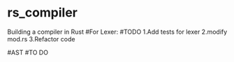 # rs_compiler
Building a compiler in Rust
#For Lexer:
#TODO
  1.Add tests for lexer
  2.modify mod.rs
  3.Refactor code
  
 #AST
 #TO DO
